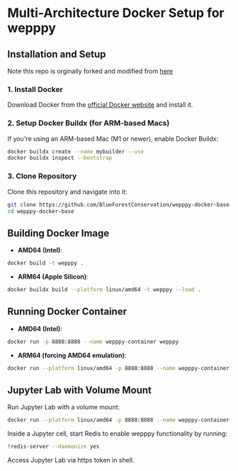 
# Multi-Architecture Docker Setup for wepppy

## Installation and Setup
Note this repo is orginally forked and modified from [here](https://github.com/rogerlew/wepppy-docker-base)

### 1. Install Docker

Download Docker from the [official Docker website](https://www.docker.com/) and install it.

### 2. Setup Docker Buildx (for ARM-based Macs)

If you're using an ARM-based Mac (M1 or newer), enable Docker Buildx:

```bash
docker buildx create --name mybuilder --use
docker buildx inspect --bootstrap
```

### 3. Clone Repository

Clone this repository and navigate into it:

```bash
git clone https://github.com/BlueForestConservation/wepppy-docker-base.git
cd wepppy-docker-base
```

## Building Docker Image

- **AMD64 (Intel)**:

```bash
docker build -t wepppy .
```

- **ARM64 (Apple Silicon)**:

```bash
docker buildx build --platform linux/amd64 -t wepppy --load .
```

## Running Docker Container

- **AMD64 (Intel)**:

```bash
docker run -p 8888:8888 --name wepppy-container wepppy
```

- **ARM64 (forcing AMD64 emulation)**:

```bash
docker run --platform linux/amd64 -p 8888:8888 --name wepppy-container wepppy
```

## Jupyter Lab with Volume Mount

Run Jupyter Lab with a volume mount:

```bash
docker run --platform linux/amd64 -p 8888:8888 --name wepppy-container -v $(pwd)/volume_to_mount:/geodata wepppy jupyter lab --NotebookApp.notebook_dir=/ --ip=0.0.0.0 --allow-root
```

Inside a Jupyter cell, start Redis to enable wepppy functionality by running:

```bash
!redis-server --daemonize yes
```

Access Jupyter Lab via https token in shell.
